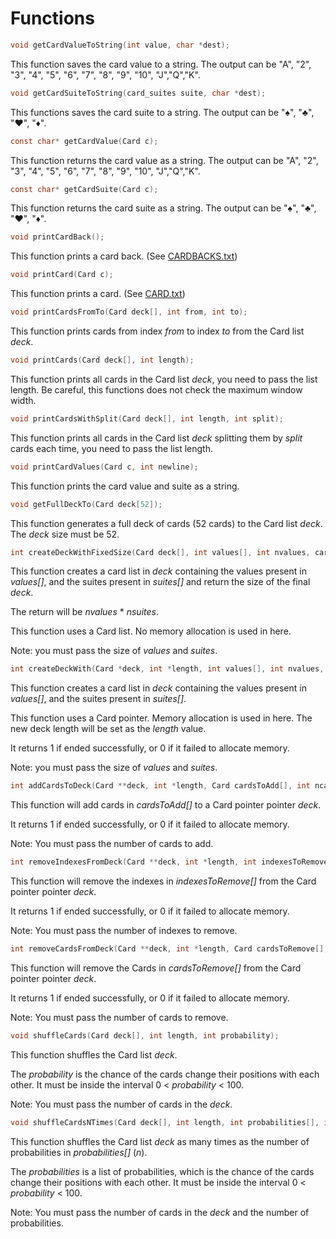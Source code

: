# Functions

```C
void getCardValueToString(int value, char *dest);
```
This function saves the card value to a string. The output can be "A", "2", "3", "4", "5", "6", "7", "8", "9", "10", "J","Q","K".



```C
void getCardSuiteToString(card_suites suite, char *dest);
```
This functions saves the card suite to a string. The output can be "♠", "♣", "♥", "♦".



```C
const char* getCardValue(Card c);
```
This function returns the card value as a string. The output can be "A", "2", "3", "4", "5", "6", "7", "8", "9", "10", "J","Q","K".



```C
const char* getCardSuite(Card c);
```
This function returns the card suite as a string.  The output can be "♠", "♣", "♥", "♦".



```C
void printCardBack();
```
This function prints a card back. (See [CARDBACKS.txt](CARDBACKS.txt))



```C
void printCard(Card c);
```
This function prints a card. (See [CARD.txt](CARD.txt))



```C
void printCardsFromTo(Card deck[], int from, int to);
```
This function prints cards from index *from* to index *to* from the Card list *deck*.



```C
void printCards(Card deck[], int length);
```
This function prints all cards in the Card list *deck*, you need to pass the list length. Be careful, this functions does not check the maximum window width.



```C
void printCardsWithSplit(Card deck[], int length, int split);
```
This function prints all cards in the Card list *deck* splitting them by *split* cards each time, you need to pass the list length.



```C
void printCardValues(Card c, int newline);
```
This function prints the card value and suite as a string.



```C
void getFullDeckTo(Card deck[52]);
```
This function generates a full deck of cards (52 cards) to the Card list *deck*. The *deck* size must be 52.



```C
int createDeckWithFixedSize(Card deck[], int values[], int nvalues, card_suites suites[], int nsuites);
```
This function creates a card list in *deck* containing the values present in *values[]*, and the suites present in *suites[]* and return the size of the final *deck*. 

The return will be *nvalues* * *nsuites*.

This function uses a Card list. No memory allocation is used in here.

Note: you must pass the size of *values* and *suites*. 



```C
int createDeckWith(Card *deck, int *length, int values[], int nvalues, card_suites suites[], int nsuites);
```
This function creates a card list in *deck* containing the values present in *values[]*, and the suites present in *suites[]*. 

This function uses a Card pointer. Memory allocation is used in here. The new deck length will be set as the *length* value.

It returns 1 if ended successfully, or 0 if it failed to allocate memory.

Note: you must pass the size of *values* and *suites*.



```C
int addCardsToDeck(Card **deck, int *length, Card cardsToAdd[], int ncards);
```
This function will add cards in *cardsToAdd[]* to a Card pointer pointer *deck*. 

It returns 1 if ended successfully, or 0 if it failed to allocate memory.

Note: You must pass the number of cards to add.



```C
int removeIndexesFromDeck(Card **deck, int *length, int indexesToRemove[], int nindexes);
```
This function will remove the indexes in *indexesToRemove[]* from the Card pointer pointer *deck*. 

It returns 1 if ended successfully, or 0 if it failed to allocate memory.

Note: You must pass the number of indexes to remove.



```C
int removeCardsFromDeck(Card **deck, int *length, Card cardsToRemove[], int ncards);
```
This function will remove the Cards in *cardsToRemove[]* from the Card pointer pointer *deck*. 

It returns 1 if ended successfully, or 0 if it failed to allocate memory.

Note: You must pass the number of cards to remove.



```C
void shuffleCards(Card deck[], int length, int probability);
```
This function shuffles the Card list *deck*. 

The *probability* is the chance of the cards change their positions with each other. It must be inside the interval 0 < *probability* < 100.

Note: You must pass the number of cards in the *deck*.



```C
void shuffleCardsNTimes(Card deck[], int length, int probabilities[], int n);
```

This function shuffles the Card list *deck* as many times as the number of probabilities in *probabilities[]* (*n*). 

The *probabilities* is a list of probabilities, which is the chance of the cards change their positions with each other. It must be inside the interval 0 < *probability* < 100.

Note: You must pass the number of cards in the *deck* and the number of probabilities.
